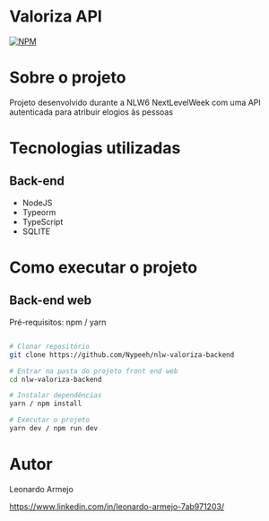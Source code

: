 # Valoriza API

[![NPM](https://img.shields.io/github/license/nypeeh/nlw-valoriza-backend)](https://github.com/Nypeeh/nlw-valoriza-backend/blob/master/LICENSE)

# Sobre o projeto

Projeto desenvolvido durante a NLW6 NextLevelWeek com uma API autenticada para atribuir elogios às pessoas

# Tecnologias utilizadas
## Back-end

- NodeJS
- Typeorm
- TypeScript
- SQLITE

# Como executar o projeto

## Back-end web
Pré-requisitos: npm / yarn

```bash

# Clonar repositório
git clone https://github.com/Nypeeh/nlw-valoriza-backend

# Entrar na pasta do projeto front end web
cd nlw-valoriza-backend

# Instalar dependências
yarn / npm install

# Executar o projeto
yarn dev / npm run dev

```


# Autor

Leonardo Armejo

https://www.linkedin.com/in/leonardo-armejo-7ab971203/
